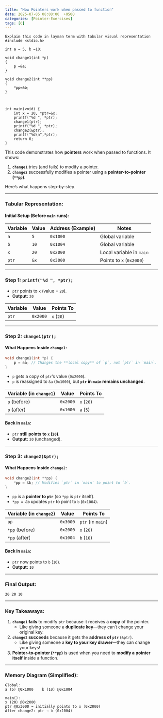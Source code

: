 ```yaml
---
title: "How Pointers work when passed to function"
date: 2025-07-05 00:00:00  +0500
categories: [Pointer-Exercises]
tags: [C]
---
```


```
Explain this code in layman term with tabular visual representation
#include <stdio.h>

int a = 5, b =10;

void change1(int *p)
{
    p =&a;
}

void change2(int **pp)
{
    *pp=&b;
}



int main(void) {
    int x = 20, *ptr=&x;
    printf("%d ", *ptr);
    change1(ptr);
    printf("%d ", *ptr);
    change2(&ptr);
    printf("%d\n",*ptr);
    return 0;
}
```

This code demonstrates how **pointers** work when passed to functions. It shows:
1. **`change1`** tries (and fails) to modify a pointer.
2. **`change2`** successfully modifies a pointer using a **pointer-to-pointer (`**pp`)**.  

Here’s what happens step-by-step.

---

### **Tabular Representation:**

#### **Initial Setup (Before `main` runs):**
| Variable | Value  | Address (Example) | Notes                     |
|----------|--------|-------------------|---------------------------|
| `a`      | `5`    | `0x1000`          | Global variable           |
| `b`      | `10`   | `0x1004`          | Global variable           |
| `x`      | `20`   | `0x2000`          | Local variable in `main`  |
| `ptr`    | `&x`   | `0x3000`          | Points to `x` (`0x2000`)  |

---

### **Step 1: `printf("%d ", *ptr);`**
- `ptr` points to `x` (value = `20`).
- **Output:** `20`

| Variable | Value  | Points To |
|----------|--------|-----------|
| `ptr`    | `0x2000` | `x` (`20`) |

---

### **Step 2: `change1(ptr);`**
#### **What Happens Inside `change1`:**
```c
void change1(int *p) {
    p = &a; // Changes the **local copy** of `p`, not `ptr` in `main`.
}
```
- `p` gets a copy of `ptr`’s value (`0x2000`).
- `p` is reassigned to `&a` (`0x1000`), but **`ptr` in `main` remains unchanged**.

| Variable (in `change1`) | Value  | Points To |
|-------------------------|--------|-----------|
| `p` (before)            | `0x2000` | `x` (`20`) |
| `p` (after)             | `0x1000` | `a` (`5`) |

#### **Back in `main`:**
- `ptr` **still points to `x` (`20`)**.
- **Output:** `20` (unchanged).

---

### **Step 3: `change2(&ptr);`**
#### **What Happens Inside `change2`:**
```c
void change2(int **pp) {
    *pp = &b; // Modifies `ptr` in `main` to point to `b`.
}
```
- `pp` is a **pointer to `ptr`** (so `*pp` is `ptr` itself).
- `*pp = &b` updates `ptr` to point to `b` (`0x1004`).

| Variable (in `change2`) | Value    | Points To         |
|-------------------------|----------|-------------------|
| `pp`                    | `0x3000` | `ptr` (in `main`) |
| `*pp` (before)          | `0x2000` | `x` (`20`)        |
| `*pp` (after)           | `0x1004` | `b` (`10`)        |

#### **Back in `main`:**
- `ptr` now points to `b` (`10`).
- **Output:** `10`

---

### **Final Output:**
```
20 20 10
```

---

### **Key Takeaways:**
1. **`change1` fails** to modify `ptr` because it receives a **copy** of the pointer.
   - Like giving someone a **duplicate key**—they can’t change your original key.
2. **`change2` succeeds** because it gets the **address of `ptr`** (`&ptr`).
   - Like giving someone a **key to your key drawer**—they can change your keys!
3. **Pointer-to-pointer (`**pp`)** is used when you need to **modify a pointer itself** inside a function.

---

### **Memory Diagram (Simplified):**
```
Global:
a (5) @0x1000    b (10) @0x1004

main():
x (20) @0x2000
ptr @0x3000 → initially points to x (0x2000)
After change2: ptr → b (0x1004)
```

